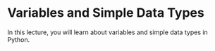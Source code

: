 # Variables and Simple Data Types

In this lecture, you will learn about variables and simple data types in Python.
